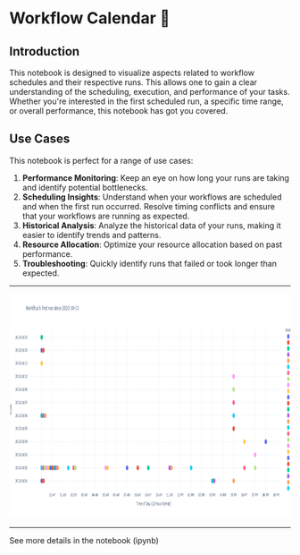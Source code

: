 # Workflow Calendar 📆

## Introduction

This notebook is designed to visualize aspects related to workflow schedules and their respective runs. This allows one to gain a clear understanding of the scheduling, execution, and performance of your tasks. Whether you're interested in the first scheduled run, a specific time range, or overall performance, this notebook has got you covered.

## Use Cases

This notebook is perfect for a range of use cases:

1. **Performance Monitoring**: Keep an eye on how long your runs are taking and identify potential bottlenecks.
2. **Scheduling Insights**: Understand when your workflows are scheduled and when the first run occurred. Resolve timing conflicts and ensure that your workflows are running as expected.
3. **Historical Analysis**: Analyze the historical data of your runs, making it easier to identify trends and patterns.
4. **Resource Allocation**: Optimize your resource allocation based on past performance.
5. **Troubleshooting**: Quickly identify runs that failed or took longer than expected.

---

<img src="./assets/example_viz.png" height="400" width="2000"></img>

---

See more details in the notebook (ipynb)
